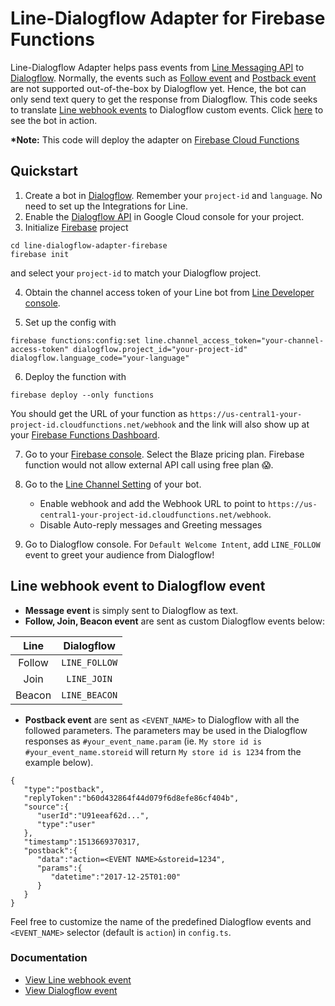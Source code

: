 # Line-Dialogflow Adapter for Firebase Functions 

Line-Dialogflow Adapter helps pass events from [Line Messaging API](https://developers.line.me/en/docs/messaging-api/overview/) to [Dialogflow](https://dialogflow.com/). Normally, the events such as [Follow event](https://developers.line.me/en/docs/messaging-api/reference/#follow-event) and [Postback event](https://developers.line.me/en/docs/messaging-api/reference/#postback-event) are not supported out-of-the-box by Dialogflow yet. Hence, the bot can only send text query to get the response from Dialogflow. This code seeks to translate [Line webhook events](https://developers.line.me/en/docs/messaging-api/reference/#webhook-event-objects) to Dialogflow custom events. Click [here](http://qr-official.line.me/L/oVd9bvJ4qG.png) to see the bot in action.

__*Note:__ This code will deploy the adapter on [Firebase Cloud Functions](https://firebase.google.com/docs/functions/)


## Quickstart

1. Create a bot in [Dialogflow](https://dialogflow.com/). Remember your `project-id` and `language`. No need to set up the Integrations for Line.
2. Enable the [Dialogflow API](https://console.cloud.google.com/flows/enableapi?apiid=dialogflow.googleapis.com) in Google Cloud console for your project.
3. Initialize [Firebase](https://console.firebase.google.com/) project
```
cd line-dialogflow-adapter-firebase
firebase init
```
and select your `project-id` to match your Dialogflow project.

4. Obtain the channel access token of your Line bot from [Line Developer console](https://developers.line.me/console/).

5. Set up the config with
```
firebase functions:config:set line.channel_access_token="your-channel-access-token" dialogflow.project_id="your-project-id" dialogflow.language_code="your-language"
```
6. Deploy the function with
```
firebase deploy --only functions
```
You should get the URL of your function as `https://us-central1-your-project-id.cloudfunctions.net/webhook` and the link will also show up at your [Firebase Functions Dashboard](https://console.firebase.google.com/).

7. Go to your [Firebase console](https://console.firebase.google.com/). Select the Blaze pricing plan. Firebase function would not allow external API call using free plan 😱.

8. Go to the [Line Channel Setting](https://developers.line.me/console/) of your bot. 
	- Enable webhook and add the Webhook URL to point to `https://us-central1-your-project-id.cloudfunctions.net/webhook`. 
	- Disable Auto-reply messages and Greeting messages
	
9. Go to Dialogflow console. For `Default Welcome Intent`, add `LINE_FOLLOW` event to greet your audience from Dialogflow!   

## Line webhook event to Dialogflow event
- __Message event__ is simply sent to Dialogflow as text. 
- __Follow, Join, Beacon event__ are sent as custom Dialogflow events below:

|  Line  |  Dialogflow |
|:------:|:-----------:|
| Follow | `LINE_FOLLOW` |
|  Join  |  `LINE_JOIN`  |
| Beacon | `LINE_BEACON` |

- __Postback event__ are sent as `<EVENT_NAME>` to Dialogflow with all the followed parameters. The parameters may be used in the Dialogflow responses as `#your_event_name.param` (ie. `My store id is #your_event_name.storeid` will return `My store id is 1234` from the example below).
```
{  
   "type":"postback",
   "replyToken":"b60d432864f44d079f6d8efe86cf404b",
   "source":{  
      "userId":"U91eeaf62d...",
      "type":"user"
   },
   "timestamp":1513669370317,
   "postback":{  
      "data":"action=<EVENT NAME>&storeid=1234",
      "params":{  
         "datetime":"2017-12-25T01:00"
      }
   }
}
```

Feel free to customize the name of the predefined Dialogflow events and `<EVENT_NAME>` selector (default is `action`) in `config.ts`.

### Documentation
- [View Line webhook event](https://developers.line.me/en/docs/messaging-api/reference/#common-properties)
- [View Dialogflow event](https://dialogflow.com/docs/events)
